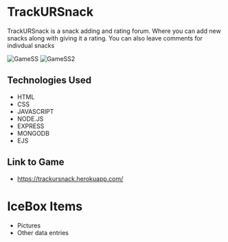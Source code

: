 # TrackURSnack
TrackURSnack is a snack adding and rating forum. Where you can add new snacks along with giving it a rating. You can also leave comments for indivdual snacks

![GameSS](https://i.imgur.com/xnbm7qx.png "Game ScreenShot 1")
![GameSS2](https://i.imgur.com/dNPm0mI.png "Game ScreenShot 2")

## Technologies Used
- HTML
- CSS
- JAVASCRIPT
- NODE.JS
- EXPRESS
- MONGODB
- EJS

## Link to Game
- https://trackursnack.herokuapp.com/


# IceBox Items
- Pictures
- Other data entries
